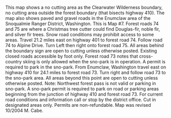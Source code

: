 This map shows a no cutting area as the Clearwater Wilderness boundary, no cutting area outside the forest boundary (that bisects highway 410). The map also shows paved and gravel roads in the Enumclaw area of the Snoqualmie Ranger District, Washington.  This is Map #7. Forest roads 74 and 75 are where a Christmas tree cutter could find Douglas-fir, noble fir, and silver fir trees. Snow road conditions may prohibit access to some areas. Travel 21.2 miles east on highway 401 to forest road 74. Follow road 74 to Alpine Drive. Turn Left then right onto forest road 75. All areas behind the boundary sign are open to cutting unless otherwise posted. Existing closed roads accessible by foot only. Forest road 73 notes that cross-country skiing is only allowed when the sno-park is in operation. A permit is required to park in the sno-park. From Enumclaw, Washington travel east on highway 410 for 24.1 miles to forest road 73. Turn right and follow road 73 to the sno-park area. All areas beyond this point are open to cutting unless otherwise posted. Note: Northwest forest pass is not valid or parking in sno-park. A sno-park permit is required to park on road or parking areas beginning from the junction of highway 410 and forest road 73. For current road conditions and information call or stop by the district office. Cut in designated areas only. Permits are non-refundable. Map was revised 10/2004 M. Cabe.